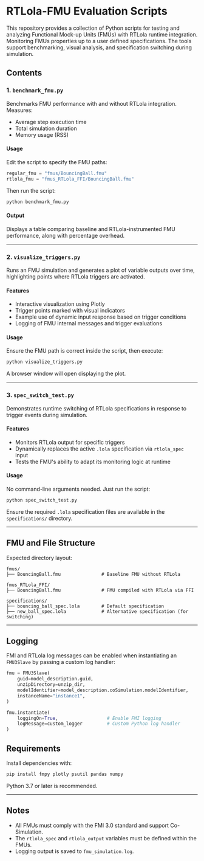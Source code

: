 

# RTLola-FMU Evaluation Scripts

This repository provides a collection of Python scripts for testing and analyzing Functional Mock-up Units (FMUs) with RTLola runtime integration. Monitoring FMUs properties up to a user defined specifications. The tools support benchmarking, visual analysis, and specification switching during simulation.

## Contents

### 1. `benchmark_fmu.py`

Benchmarks FMU performance with and without RTLola integration. Measures:

* Average step execution time
* Total simulation duration
* Memory usage (RSS)

#### Usage

Edit the script to specify the FMU paths:

```python
regular_fmu = "fmus/BouncingBall.fmu"
rtlola_fmu = "fmus_RTLola_FFI/BouncingBall.fmu"
```

Then run the script:

```bash
python benchmark_fmu.py
```

#### Output

Displays a table comparing baseline and RTLola-instrumented FMU performance, along with percentage overhead.

---

### 2. `visualize_triggers.py`

Runs an FMU simulation and generates a plot of variable outputs over time, highlighting points where RTLola triggers are activated.

#### Features

* Interactive visualization using Plotly
* Trigger points marked with visual indicators
* Example use of dynamic input response based on trigger conditions
* Logging of FMU internal messages and trigger evaluations

#### Usage

Ensure the FMU path is correct inside the script, then execute:

```bash
python visualize_triggers.py
```

A browser window will open displaying the plot.

---

### 3. `spec_switch_test.py`

Demonstrates runtime switching of RTLola specifications in response to trigger events during simulation.

#### Features

* Monitors RTLola output for specific triggers
* Dynamically replaces the active `.lola` specification via `rtlola_spec` input
* Tests the FMU's ability to adapt its monitoring logic at runtime

#### Usage

No command-line arguments needed. Just run the script:

```bash
python spec_switch_test.py
```

Ensure the required `.lola` specification files are available in the `specifications/` directory.

---

## FMU and File Structure

Expected directory layout:

```
fmus/
├── BouncingBall.fmu               # Baseline FMU without RTLola

fmus_RTLola_FFI/
├── BouncingBall.fmu               # FMU compiled with RTLola via FFI

specifications/
├── bouncing_ball_spec.lola        # Default specification
├── new_ball_spec.lola             # Alternative specification (for switching)
```
---

## Logging

FMI and RTLola log messages can be enabled when instantiating an `FMU3Slave` by passing a custom log handler:

```python
fmu = FMU3Slave(
    guid=model_description.guid,
    unzipDirectory=unzip_dir,
    modelIdentifier=model_description.coSimulation.modelIdentifier,
    instanceName="instance1",
)

fmu.instantiate(
    loggingOn=True,                  # Enable FMI logging
    logMessage=custom_logger         # Custom Python log handler
)
```

## Requirements

Install dependencies with:

```bash
pip install fmpy plotly psutil pandas numpy
```

Python 3.7 or later is recommended.

---

## Notes

* All FMUs must comply with the FMI 3.0 standard and support Co-Simulation.
* The `rtlola_spec` and `rtlola_output` variables must be defined within the FMUs.
* Logging output is saved to `fmu_simulation.log`.



